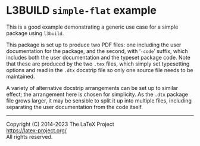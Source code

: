 L3BUILD `simple-flat` example
=================================================

This is a good example demonstrating a generic use case for a simple package using `l3build`.

This package is set up to produce two PDF files: one including the user documentation for the package, and the second, with ‘`-code`’ suffix, which includes both the user documentation and the typeset package code.
Note that these are produced by the two `.tex` files, which simply set typesetting options and read in the `.dtx` docstrip file so only one source file needs to be maintained.

A variety of alternative docstrip arrangements can be set up to similar effect; the arrangement here is chosen for simplicity.
As the `.dtx` package file grows larger, it may be sensible to split it up into multiple files, including separating the user documentation from the code itself.

-----

Copyright (C) 2014-2023 The LaTeX Project <br />
<https://latex-project.org/> <br />
All rights reserved.

